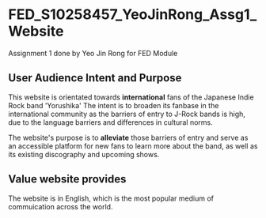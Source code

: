 # FED_S10258457_YeoJinRong_Assg1_Website
Assignment 1 done by Yeo Jin Rong for FED Module 
## User Audience Intent and Purpose
This website is orientated towards **international** fans of the Japanese Indie Rock band 'Yorushika' The intent is to broaden its fanbase in the international community as the barriers of entry to J-Rock bands is high, due to the language barriers and differences in cultural norms.

The website's purpose is to **alleviate** those barriers of entry and serve as an accessible platform for new fans to learn more about the band, as well as its existing discography and upcoming shows.

## Value website provides
The website is in English, which is the most popular medium of commuication across the world.